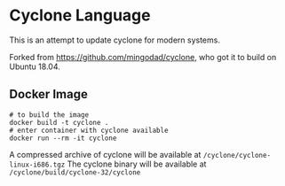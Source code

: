 # Cyclone Language

This is an attempt to update cyclone for modern systems.

Forked from https://github.com/mingodad/cyclone, who got it to build on Ubuntu 18.04.

## Docker Image

```shell
# to build the image
docker build -t cyclone .
# enter container with cyclone available
docker run --rm -it cyclone
```

A compressed archive of cyclone will be available at `/cyclone/cyclone-linux-i686.tgz`
The cyclone binary will be available at `/cyclone/build/cyclone-32/cyclone`
